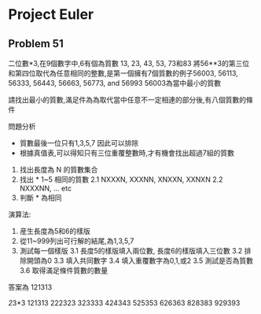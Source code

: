 # Project Euler

## Problem 51
二位數*3,在9個數字中,6有個為質數 13, 23, 43, 53, 73和83
將56**3的第三位和第四位取代為任意相同的整數,是第一個擁有7個質數的例子56003, 56113, 56333, 56443, 56663, 56773, and 56993
56003為當中最小的質數

請找出最小的質數,滿足件為為取代當中任意不一定相連的部分後,有八個質數的條件

問題分析
* 質數最後一位只有1,3,5,7 因此可以排除
* 根據真值表,可以得知只有三位重覆整數時,才有機會找出超過7組的質數 

1. 找出長度為 N 的質數集合
2. 找出 * 1~5 相同的質數
   2.1 NXXXN, XXXNN, XNXXN, XXNXN
   2.2 NXXXNN, ... etc
3. 判斷 * 為相同

演算法:

1. 産生長度為5和6的樣版
2. 從11~999列出可行解的結尾,為1,3,5,7
3. 測試每一個樣版
   3.1 長度5的樣版填入兩位數, 長度6的樣版填入三位數
   3.2 排除開頭為0
   3.3 填入共同數字
   3.4 填入重覆數字為0,1,或2
   3.5 測試是否為質數
   3.6 取得滿足條件質數的數量
   
答案為 121313

*2*3*3
121313
222323
323333
424343
525353
626363
828383
929393